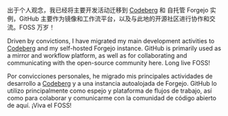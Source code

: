 
出于个人观念，我已经将主要开发活动迁移到 [Codeberg](https://codeberg.org/chlorine) 和 自托管 Forgejo 实例，GitHub 主要作为镜像和工作流平台，以及与此地的开源社区进行协作和交流。FOSS 万岁！ 

Driven by convictions, I have migrated my main development activities to [Codeberg](https://codeberg.org/chlorine) and my self-hosted Forgejo instance. GitHub is primarily used as a mirror and workflow platform, as well as for collaborating and communicating with the open-source community here. Long live FOSS!


Por convicciones personales, he migrado mis principales actividades de desarrollo a [Codeberg](https://codeberg.org/chlorine) y a una instancia autoalojada de Forgejo. GitHub lo utilizo principalmente como espejo y plataforma de flujos de trabajo, así como para colaborar y comunicarme con la comunidad de código abierto de aquí. ¡Viva el FOSS!

